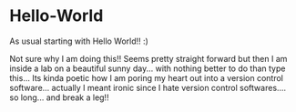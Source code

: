 # Hello-World
As usual starting with Hello World!! :)

Not sure why I am doing this!!
Seems pretty straight forward but then I am inside a lab on a beautiful sunny day...
with nothing better to do than type this... Its kinda poetic how I am poring my heart out into a version control software...
actually I meant ironic since I hate version control softwares....
so long... and break a leg!!

